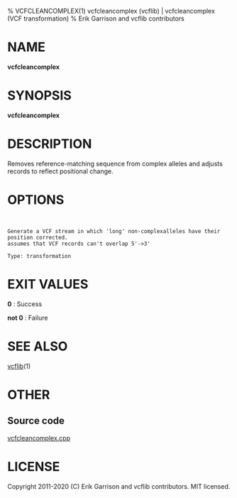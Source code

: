 % VCFCLEANCOMPLEX(1) vcfcleancomplex (vcflib) | vcfcleancomplex (VCF transformation)
% Erik Garrison and vcflib contributors

# NAME

**vcfcleancomplex**

# SYNOPSIS

**vcfcleancomplex** <vcf file>

# DESCRIPTION

Removes reference-matching sequence from complex alleles and adjusts records to reflect positional change.



# OPTIONS

```


Generate a VCF stream in which 'long' non-complexalleles have their position corrected.
assumes that VCF records can't overlap 5'->3'

Type: transformation

```





# EXIT VALUES

**0**
: Success

**not 0**
: Failure

# SEE ALSO



[vcflib](./vcflib.md)(1)



# OTHER

## Source code

[vcfcleancomplex.cpp](https://github.com/vcflib/vcflib/blob/master/src/vcfcleancomplex.cpp)

# LICENSE

Copyright 2011-2020 (C) Erik Garrison and vcflib contributors. MIT licensed.

<!--
  Created with ./scripts/bin2md.rb scripts/bin2md-template.erb
-->
